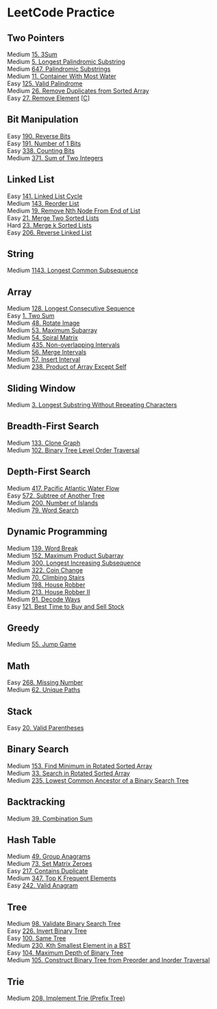 # LeetCode Practice

## Two Pointers
  Medium [15. 3Sum](https://leetcode.com/problems/3sum/?envType=problem-list-v2&envId=oizxjoit)  
  Medium [5. Longest Palindromic Substring](https://leetcode.com/problems/longest-palindromic-substring/?envType=problem-list-v2&envId=oizxjoit)  
  Medium [647. Palindromic Substrings](https://leetcode.com/problems/palindromic-substrings/?envType=problem-list-v2&envId=oizxjoit)  
  Medium [11. Container With Most Water](https://leetcode.com/problems/container-with-most-water/?envType=problem-list-v2&envId=oizxjoit)  
  Easy [125. Valid Palindrome](https://leetcode.com/problems/valid-palindrome/?envType=problem-list-v2&envId=oizxjoit)  
  Medium [26. Remove Duplicates from Sorted Array](https://leetcode.com/problems/remove-duplicates-from-sorted-array/description/)  
  Easy [27. Remove Element](https://leetcode.com/problems/remove-element/description/) [[C](C/27_RemoveElement.c)]  

## Bit Manipulation
  Easy [190. Reverse Bits](https://leetcode.com/problems/reverse-bits/description/?envType=problem-list-v2&envId=oizxjoit)  
  Easy [191. Number of 1 Bits](https://leetcode.com/problems/number-of-1-bits/?envType=problem-list-v2&envId=oizxjoit)  
  Easy [338. Counting Bits](https://leetcode.com/problems/counting-bits/?envType=problem-list-v2&envId=oizxjoit)  
  Medium [371. Sum of Two Integers](https://leetcode.com/problems/sum-of-two-integers/description/?envType=problem-list-v2&envId=oizxjoit)  

## Linked List
  Easy [141. Linked List Cycle](https://leetcode.com/problems/linked-list-cycle/?envType=problem-list-v2&envId=oizxjoit)  
  Medium [143. Reorder List](https://leetcode.com/problems/reorder-list/?envType=problem-list-v2&envId=oizxjoit)  
  Medium [19. Remove Nth Node From End of List](https://leetcode.com/problems/remove-nth-node-from-end-of-list/?envType=problem-list-v2&envId=oizxjoit)  
  Easy [21. Merge Two Sorted Lists](https://leetcode.com/problems/merge-two-sorted-lists/description/?envType=problem-list-v2&envId=oizxjoit)  
  Hard [23. Merge k Sorted Lists](https://leetcode.com/problems/merge-k-sorted-lists/description/?envType=problem-list-v2&envId=oizxjoit)  
  Easy [206. Reverse Linked List](https://leetcode.com/problems/reverse-linked-list/?envType=problem-list-v2&envId=oizxjoit)  

## String
  Medium [1143. Longest Common Subsequence](https://leetcode.com/problems/longest-common-subsequence/submissions/1189739132/?envType=problem-list-v2&envId=oizxjoit)  

## Array
  Medium [128. Longest Consecutive Sequence](https://leetcode.com/problems/longest-consecutive-sequence/description/?envType=problem-list-v2&envId=oizxjoit)  
  Easy [1. Two Sum](https://leetcode.com/problems/two-sum/description/?envType=problem-list-v2&envId=oizxjoit)  
  Medium [48. Rotate Image](https://leetcode.com/problems/rotate-image/description/?envType=problem-list-v2&envId=oizxjoit)  
  Medium [53. Maximum Subarray](https://leetcode.com/problems/maximum-subarray/description/?envType=problem-list-v2&envId=oizxjoit)  
  Medium [54. Spiral Matrix](https://leetcode.com/problems/spiral-matrix/description/?envType=problem-list-v2&envId=oizxjoit)  
  Medium [435. Non-overlapping Intervals](https://leetcode.com/problems/non-overlapping-intervals/description/?envType=problem-list-v2&envId=oizxjoit)  
  Medium [56. Merge Intervals](https://leetcode.com/problems/merge-intervals/description/?envType=problem-list-v2&envId=oizxjoit)  
  Medium [57. Insert Interval](https://leetcode.com/problems/insert-interval/description/?envType=problem-list-v2&envId=oizxjoit)  
  Medium [238. Product of Array Except Self](https://leetcode.com/problems/product-of-array-except-self/description/?envType=problem-list-v2&envId=oizxjoit)  

## Sliding Window
  Medium [3. Longest Substring Without Repeating Characters](https://leetcode.com/problems/longest-substring-without-repeating-characters/description/?envType=problem-list-v2&envId=oizxjoit)  

## Breadth-First Search
  Medium [133. Clone Graph](https://leetcode.com/problems/clone-graph/description/?envType=problem-list-v2&envId=oizxjoit)  
  Medium [102. Binary Tree Level Order Traversal](https://leetcode.com/problems/binary-tree-level-order-traversal/submissions/1036459804/?envType=problem-list-v2&envId=oizxjoit)

## Depth-First Search
  Medium [417. Pacific Atlantic Water Flow](https://leetcode.com/problems/pacific-atlantic-water-flow/?envType=problem-list-v2&envId=oizxjoit)  
  Easy [572. Subtree of Another Tree](https://leetcode.com/problems/subtree-of-another-tree/description/?envType=problem-list-v2&envId=oizxjoit)  
  Medium [200. Number of Islands](https://leetcode.com/problems/number-of-islands/description/?envType=problem-list-v2&envId=oizxjoit)  
  Medium [79. Word Search](https://leetcode.com/problems/word-search/description/?envType=problem-list-v2&envId=oizxjoit)  

## Dynamic Programming
  Medium [139. Word Break](https://leetcode.com/problems/word-break/description/?envType=problem-list-v2&envId=oizxjoit)  
  Medium [152. Maximum Product Subarray](https://leetcode.com/problems/maximum-product-subarray/description/?envType=problem-list-v2&envId=oizxjoit)  
  Medium [300. Longest Increasing Subsequence](https://leetcode.com/problems/longest-increasing-subsequence/description/?envType=problem-list-v2&envId=oizxjoit)  
  Medium [322. Coin Change](https://leetcode.com/problems/coin-change/description/?envType=problem-list-v2&envId=oizxjoit)  
  Medium [70. Climbing Stairs](https://leetcode.com/problems/climbing-stairs/description/?envType=problem-list-v2&envId=oizxjoit)  
  Medium [198. House Robber](https://leetcode.com/problems/house-robber/?envType=problem-list-v2&envId=oizxjoit)  
  Medium [213. House Robber II](https://leetcode.com/problems/house-robber-ii/description/?envType=problem-list-v2&envId=oizxjoit)  
  Medium [91. Decode Ways](https://leetcode.com/problems/decode-ways/submissions/1127815992/?envType=problem-list-v2&envId=oizxjoit)  
  Easy [121. Best Time to Buy and Sell Stock](https://leetcode.com/problems/best-time-to-buy-and-sell-stock/?envType=problem-list-v2&envId=oizxjoit)  

## Greedy
  Medium [55. Jump Game](https://leetcode.com/problems/jump-game/description/?envType=problem-list-v2&envId=oizxjoit)

## Math
  Easy [268. Missing Number](https://leetcode.com/problems/missing-number/description/?envType=problem-list-v2&envId=oizxjoit)  
  Medium [62. Unique Paths](https://leetcode.com/problems/unique-paths/description/?envType=problem-list-v2&envId=oizxjoit)  

## Stack
  Easy [20. Valid Parentheses](https://leetcode.com/problems/valid-parentheses/description/?envType=problem-list-v2&envId=oizxjoit)  

## Binary Search
  Medium [153. Find Minimum in Rotated Sorted Array](https://leetcode.com/problems/find-minimum-in-rotated-sorted-array/description/?envType=problem-list-v2&envId=oizxjoit)  
  Medium [33. Search in Rotated Sorted Array](https://leetcode.com/problems/search-in-rotated-sorted-array/description/?envType=problem-list-v2&envId=oizxjoit)  
  Medium [235. Lowest Common Ancestor of a Binary Search Tree](https://leetcode.com/problems/lowest-common-ancestor-of-a-binary-search-tree/?envType=problem-list-v2&envId=oizxjoit)  

## Backtracking
  Medium [39. Combination Sum](https://leetcode.com/problems/combination-sum/description/?envType=problem-list-v2&envId=oizxjoit)  

## Hash Table
  Medium [49. Group Anagrams](https://leetcode.com/problems/group-anagrams/description/?envType=problem-list-v2&envId=oizxjoit)  
  Medium [73. Set Matrix Zeroes](https://leetcode.com/problems/set-matrix-zeroes/description/?envType=problem-list-v2&envId=oizxjoit)  
  Easy [217. Contains Duplicate](https://leetcode.com/problems/contains-duplicate/submissions/1073054831/?envType=problem-list-v2&envId=oizxjoit)  
  Medium [347. Top K Frequent Elements](https://leetcode.com/problems/top-k-frequent-elements/description/?envType=problem-list-v2&envId=oizxjoit)  
  Easy [242. Valid Anagram](https://leetcode.com/problems/valid-anagram/?envType=problem-list-v2&envId=oizxjoit)  

## Tree
  Medium [98. Validate Binary Search Tree](https://leetcode.com/problems/validate-binary-search-tree/?envType=problem-list-v2&envId=oizxjoit)  
  Easy [226. Invert Binary Tree](https://leetcode.com/problems/invert-binary-tree/?envType=problem-list-v2&envId=oizxjoit)  
  Easy [100. Same Tree](https://leetcode.com/problems/same-tree/?envType=problem-list-v2&envId=oizxjoit)  
  Medium [230. Kth Smallest Element in a BST](https://leetcode.com/problems/kth-smallest-element-in-a-bst/description/?envType=problem-list-v2&envId=oizxjoit)  
  Easy [104. Maximum Depth of Binary Tree](https://leetcode.com/problems/maximum-depth-of-binary-tree/?envType=problem-list-v2&envId=oizxjoit)  
  Medium [105. Construct Binary Tree from Preorder and Inorder Traversal](https://leetcode.com/problems/construct-binary-tree-from-preorder-and-inorder-traversal/?envType=problem-list-v2&envId=oizxjoit)  

## Trie
  Medium [208. Implement Trie (Prefix Tree)](https://leetcode.com/problems/implement-trie-prefix-tree/description/?envType=problem-list-v2&envId=oizxjoit)  
